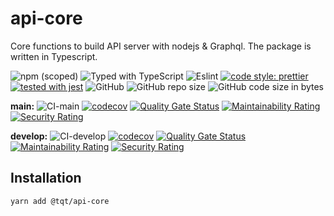 # api-core

Core functions to build API server with nodejs &amp; Graphql. The package is written in Typescript.

![npm (scoped)](https://img.shields.io/npm/v/@tqt/api-core)
![Typed with TypeScript](https://flat.badgen.net/badge/icon/Typed?icon=typescript&label&labelColor=blue&color=555555)
![Eslint](https://badgen.net/badge/eslint/airbnb/ff5a5f?icon=airbnb)
[![code style: prettier](https://img.shields.io/badge/code_style-prettier-ff69b4.svg)](https://github.com/prettier/prettier)
[![tested with jest](https://img.shields.io/badge/tested_with-jest-99424f.svg)](https://github.com/facebook/jest)
![GitHub](https://img.shields.io/github/license/thinhtran3588/api-core)
![GitHub repo size](https://img.shields.io/github/repo-size/thinhtran3588/api-core)
![GitHub code size in bytes](https://img.shields.io/github/languages/code-size/thinhtran3588/api-core)

**main:**
![CI-main](https://github.com/thinhtran3588/api-core/workflows/CI-main/badge.svg)
[![codecov](https://codecov.io/gh/thinhtran3588/api-core/branch/main/graph/badge.svg)](https://codecov.io/gh/thinhtran3588/api-core)
[![Quality Gate Status](https://sonarcloud.io/api/project_badges/measure?project=thinhtran3588_api-core&metric=alert_status)](https://sonarcloud.io/dashboard?id=thinhtran3588_api-core)
[![Maintainability Rating](https://sonarcloud.io/api/project_badges/measure?project=thinhtran3588_api-core&metric=sqale_rating)](https://sonarcloud.io/dashboard?id=thinhtran3588_api-core)
[![Security Rating](https://sonarcloud.io/api/project_badges/measure?project=thinhtran3588_api-core&metric=security_rating)](https://sonarcloud.io/dashboard?id=thinhtran3588_api-core)

**develop:**
![CI-develop](https://github.com/thinhtran3588/api-core/workflows/CI-develop/badge.svg?branch=develop)
[![codecov](https://codecov.io/gh/thinhtran3588/api-core/branch/develop/graph/badge.svg)](https://codecov.io/gh/thinhtran3588/api-core/branch/develop)
[![Quality Gate Status](https://sonarcloud.io/api/project_badges/measure?project=thinhtran3588_api-core&branch=develop&metric=alert_status)](https://sonarcloud.io/dashboard?id=thinhtran3588_api-core&branch=develop)
[![Maintainability Rating](https://sonarcloud.io/api/project_badges/measure?project=thinhtran3588_api-core&branch=develop&metric=sqale_rating)](https://sonarcloud.io/dashboard?id=thinhtran3588_api-core&branch=develop)
[![Security Rating](https://sonarcloud.io/api/project_badges/measure?project=thinhtran3588_api-core&branch=develop&metric=security_rating)](https://sonarcloud.io/dashboard?id=thinhtran3588_api-core&branch=develop)

## Installation

```bash
yarn add @tqt/api-core
```
